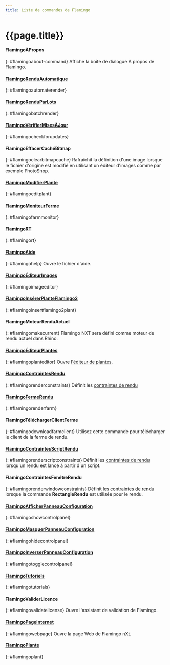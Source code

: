 ```yaml
---
title: Liste de commandes de Flamingo
---
```



# {{page.title}}

#### FlamingoÀPropos
{: #flamingoabout-command}
Affiche la boîte de dialogue À propos de Flamingo.

#### [FlamingoRenduAutomatique](automate-rendering.html#flamingonxtautomaterender)
{: #flamingoautomaterender}

#### [FlamingoRenduParLots](automate-rendering.html#batch-render)
{: #flamingobatchrender}

#### [FlamingoVérifierMisesÀJour](http://nxt.flamingo3d.com/)
{: #flamingocheckforupdates}

#### FlamingoEffacerCachéBitmap
{: #flamingoclearbitmapcache}
Rafraîchit la définition d'une image lorsque le fichier d'origine est modifié en utilisant un éditeur d'images comme par exemple PhotoShop.

#### [FlamingoModifierPlante](plants.html)
{: #flamingoeditplant}

#### [FlamingoMoniteurFerme](render-farm.html#monitor)
{: #flamingofarmmonitor}

#### [FlamingoRT](realtime.html)
{: #flamingort}

#### [FlamingoAide](http://help.mcneel.com/fr/flamingo/5/help/)
{: #flamingohelp}
Ouvre le fichier d'aide.

#### [FlamingoÉditeurImages](image-editor.html)
{: #flamingoimageeditor}

#### [FlamingoInsérerPlanteFlamingo2](plants.html)
{: #flamingoinsertflamingo2plant}

#### FlamingoMoteurRenduActuel
{: #flamingomakecurrent}
Flamingo NXT sera défini comme moteur de rendu actuel dans Rhino.

#### [FlamingoÉditeurPlantes](plants.html)
{: #flamingoplanteditor}
Ouvre [l'éditeur de plantes](plants.html).

#### [FlamingoContraintesRendu](documentproperties-flamingo.html#render-constraints)
{: #flamingorenderconstraints}
Définit les [contraintes de rendu](documentproperties-flamingo.html#render-constraints)

#### [FlamingoFermeRendu](automate-rendering.html#render-farm)
{: #flamingorenderfarm}

#### FlamingoTéléchargerClientFerme
{: #flamingodownloadfarmclient}
Utilisez cette commande pour télécharger le client de la ferme de rendu. 

#### [FlamingoContraintesScriptRendu](render-window.html#render-constraints)
{: #flamingorenderscriptconstraints}
Définit les [contraintes de rendu](documentproperties-flamingo.html#render-constraints) lorsqu'un rendu est lancé à partir d'un script. 

#### FlamingoContraintesFenêtreRendu
{: #flamingorenderwindowconstraints}
Définit les [contraintes de rendu](documentproperties-flamingo.html#render-constraints) lorsque la commande **RectangleRendu** est utilisée pour le rendu.

#### [FlamingoAfficherPanneauConfiguration](welcome.html#control-panel)
{: #flamingoshowcontrolpanel}

#### [FlamingoMasquerPanneauConfiguration](welcome.html#control-panel)
{: #flamingohidecontrolpanel}

#### [FlamingoInverserPanneauConfiguration](welcome.html#control-panel)
{: #flamingotogglecontrolpanel}

#### [FlamingoTutoriels](http://nxt.flamingo3d.com/page/tutorials-and-documentation)
{: #flamingotutorials}

#### FlamingoValiderLicence
{: #flamingovalidatelicense}
Ouvre l'assistant de validation de Flamingo.

#### [FlamingoPageInternet](http://nxt.flamingo3d.com/)
{: #flamingowebpage}
Ouvre la page Web de Flamingo nXt.

#### [FlamingoPlante](plants.html)
{: #flamingoplant}